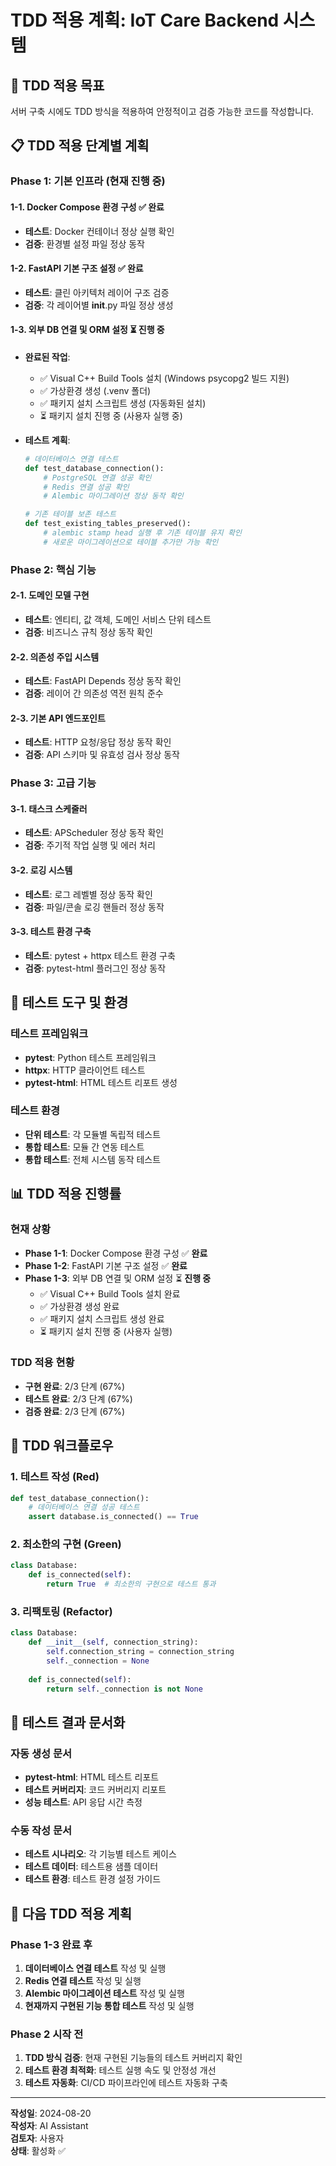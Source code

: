 # TDD 적용 계획: IoT Care Backend 시스템

## 🎯 **TDD 적용 목표**
서버 구축 시에도 TDD 방식을 적용하여 안정적이고 검증 가능한 코드를 작성합니다.

## 📋 **TDD 적용 단계별 계획**

### **Phase 1: 기본 인프라 (현재 진행 중)**
#### **1-1. Docker Compose 환경 구성** ✅ **완료**
- **테스트**: Docker 컨테이너 정상 실행 확인
- **검증**: 환경별 설정 파일 정상 동작

#### **1-2. FastAPI 기본 구조 설정** ✅ **완료**
- **테스트**: 클린 아키텍처 레이어 구조 검증
- **검증**: 각 레이어별 __init__.py 파일 정상 생성

#### **1-3. 외부 DB 연결 및 ORM 설정** ⏳ **진행 중**
- **완료된 작업**:
  - ✅ Visual C++ Build Tools 설치 (Windows psycopg2 빌드 지원)
  - ✅ 가상환경 생성 (.venv 폴더)
  - ✅ 패키지 설치 스크립트 생성 (자동화된 설치)
  - ⏳ 패키지 설치 진행 중 (사용자 실행 중)

- **테스트 계획**:
  ```python
  # 데이터베이스 연결 테스트
  def test_database_connection():
      # PostgreSQL 연결 성공 확인
      # Redis 연결 성공 확인
      # Alembic 마이그레이션 정상 동작 확인

  # 기존 테이블 보존 테스트
  def test_existing_tables_preserved():
      # alembic stamp head 실행 후 기존 테이블 유지 확인
      # 새로운 마이그레이션으로 테이블 추가만 가능 확인
  ```

### **Phase 2: 핵심 기능**
#### **2-1. 도메인 모델 구현**
- **테스트**: 엔티티, 값 객체, 도메인 서비스 단위 테스트
- **검증**: 비즈니스 규칙 정상 동작 확인

#### **2-2. 의존성 주입 시스템**
- **테스트**: FastAPI Depends 정상 동작 확인
- **검증**: 레이어 간 의존성 역전 원칙 준수

#### **2-3. 기본 API 엔드포인트**
- **테스트**: HTTP 요청/응답 정상 동작 확인
- **검증**: API 스키마 및 유효성 검사 정상 동작

### **Phase 3: 고급 기능**
#### **3-1. 태스크 스케줄러**
- **테스트**: APScheduler 정상 동작 확인
- **검증**: 주기적 작업 실행 및 에러 처리

#### **3-2. 로깅 시스템**
- **테스트**: 로그 레벨별 정상 동작 확인
- **검증**: 파일/콘솔 로깅 핸들러 정상 동작

#### **3-3. 테스트 환경 구축**
- **테스트**: pytest + httpx 테스트 환경 구축
- **검증**: pytest-html 플러그인 정상 동작

## 🧪 **테스트 도구 및 환경**

### **테스트 프레임워크**
- **pytest**: Python 테스트 프레임워크
- **httpx**: HTTP 클라이언트 테스트
- **pytest-html**: HTML 테스트 리포트 생성

### **테스트 환경**
- **단위 테스트**: 각 모듈별 독립적 테스트
- **통합 테스트**: 모듈 간 연동 테스트
- **통합 테스트**: 전체 시스템 동작 테스트

## 📊 **TDD 적용 진행률**

### **현재 상황**
- **Phase 1-1**: Docker Compose 환경 구성 ✅ **완료**
- **Phase 1-2**: FastAPI 기본 구조 설정 ✅ **완료**
- **Phase 1-3**: 외부 DB 연결 및 ORM 설정 ⏳ **진행 중**
  - ✅ Visual C++ Build Tools 설치 완료
  - ✅ 가상환경 생성 완료
  - ✅ 패키지 설치 스크립트 생성 완료
  - ⏳ 패키지 설치 진행 중 (사용자 실행)

### **TDD 적용 현황**
- **구현 완료**: 2/3 단계 (67%)
- **테스트 완료**: 2/3 단계 (67%)
- **검증 완료**: 2/3 단계 (67%)

## 🔄 **TDD 워크플로우**

### **1. 테스트 작성 (Red)**
```python
def test_database_connection():
    # 데이터베이스 연결 성공 테스트
    assert database.is_connected() == True
```

### **2. 최소한의 구현 (Green)**
```python
class Database:
    def is_connected(self):
        return True  # 최소한의 구현으로 테스트 통과
```

### **3. 리팩토링 (Refactor)**
```python
class Database:
    def __init__(self, connection_string):
        self.connection_string = connection_string
        self._connection = None
    
    def is_connected(self):
        return self._connection is not None
```

## 📝 **테스트 결과 문서화**

### **자동 생성 문서**
- **pytest-html**: HTML 테스트 리포트
- **테스트 커버리지**: 코드 커버리지 리포트
- **성능 테스트**: API 응답 시간 측정

### **수동 작성 문서**
- **테스트 시나리오**: 각 기능별 테스트 케이스
- **테스트 데이터**: 테스트용 샘플 데이터
- **테스트 환경**: 테스트 환경 설정 가이드

## 🚀 **다음 TDD 적용 계획**

### **Phase 1-3 완료 후**
1. **데이터베이스 연결 테스트** 작성 및 실행
2. **Redis 연결 테스트** 작성 및 실행
3. **Alembic 마이그레이션 테스트** 작성 및 실행
4. **현재까지 구현된 기능 통합 테스트** 작성 및 실행

### **Phase 2 시작 전**
1. **TDD 방식 검증**: 현재 구현된 기능들의 테스트 커버리지 확인
2. **테스트 환경 최적화**: 테스트 실행 속도 및 안정성 개선
3. **테스트 자동화**: CI/CD 파이프라인에 테스트 자동화 구축

---

**작성일**: 2024-08-20  
**작성자**: AI Assistant  
**검토자**: 사용자  
**상태**: 활성화 ✅
